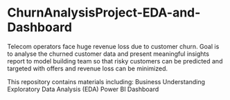 # ChurnAnalysisProject-EDA-and-Dashboard
Telecom operators face huge revenue loss due to customer churn. Goal is to analyse the churned customer data and present meaningful insights report to model building team so that risky customers can be predicted and targeted with offers and revenue loss can be minimized.

This repository contains materials including:
Business Understanding
Exploratory Data Analysis (EDA) 
Power BI Dashboard 
